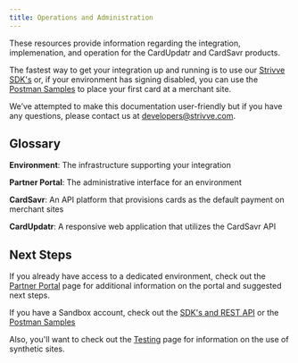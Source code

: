 ```yaml
---
title: Operations and Administration
---
```


These resources provide information regarding the integration, implemenation, and operation for the CardUpdatr and
CardSavr products.

The fastest way to get your integration up and running is to use our
[Strivve SDK's](/api-sdk/introduction) or, if your environment has signing disabled,
you can use the [Postman Samples](/api-sdk/using-postman) to place your first
card at a merchant site.

We’ve attempted to make this documentation user-friendly but if you have any questions,
please contact us at developers@strivve.com.

## Glossary

**Environment**: The infrastructure supporting your integration

**Partner Portal**: The administrative interface for an environment

**CardSavr**: An API platform that provisions cards as the default payment on merchant sites

**CardUpdatr**: A responsive web application that utilizes the CardSavr API

## Next Steps

If you already have access to a dedicated environment, check out the [Partner Portal](/ops-admin/partner-portal)
page for additional information on the portal and suggested next steps.

If you have a Sandbox account, check out the [SDK's and REST API](/api-sdk/introduction) or the
[Postman Samples](/api-sdk/using-postman/)

Also, you'll want to check out the [Testing](/resources/testing/) page for information on the use of synthetic sites.
